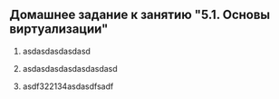 ## Домашнее задание к занятию "5.1. Основы виртуализации"

1. asdasdasdasdasd

1. asdasdasdasdasdasdasd

1. asdf322134asdasdfsadf
